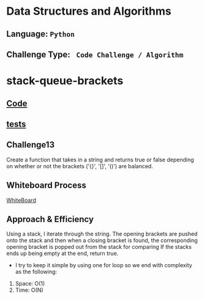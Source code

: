 # Data Structures and Algorithms

## Language: `Python`
## Challenge Type: ` Code Challenge / Algorithm`


# stack-queue-brackets

## [Code](https://github.com/mohammad-alshish/data-structures-and-algorithms/blob/main/stack_queue_brackets/stack_queue_brackets.py)
## [tests](https://github.com/mohammad-alshish/data-structures-and-algorithms/blob/main/tests/test_stack_queue_brackets.py)

## Challenge13

Create a function that takes in a string and returns true or false depending on whether or not the brackets ('{}', '[]', '()') are balanced.


## Whiteboard Process
[WhiteBoard](CC13.jpg)

## Approach & Efficiency
Using a stack, I iterate through the string. 
The opening brackets are pushed onto the stack and then when a closing bracket is found, 
the corresponding opening bracket is popped out from the stack for comparing
If the stacks ends up being empty at the end, return true.

- I try to keep it simple by using one for loop so we end with complexity as the following:
1. Space: O(1)
2. Time: O(N)